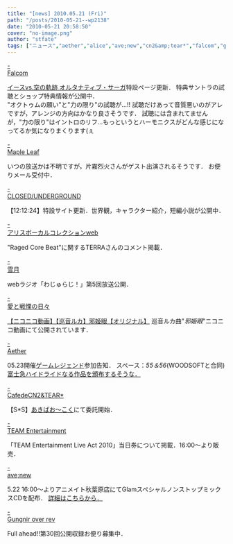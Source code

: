 ```yaml
---
title: "[news] 2010.05.21 (Fri)"
path: "/posts/2010-05-21--wp2138"
date: "2010-05-21 20:58:50"
cover: "no-image.png"
author: "stfate"
tags: ["ニュース","aether","alice","ave;new","cn2&amp;tear*","falcom","gungnir over rev","ノーザン･キラー","雪月","霜月はるか"]
---
```


<style type="text/css">
<!--
p {white-space: pre-wrap};
-->
</style>

<a class="topics" href="http://www.falcom.com/" target="_blank">- Falcom</a>
<div class="news"><a href="http://www.falcom.com/ys_vs_sora/index.html" target="_blank">イースvs.空の軌跡 オルタナティブ・サーガ</a>特設ページ更新．
特典サントラの試聴とショップ特典情報が公開中．
<div id="talk">"オクトゥムの願い"と"力の限り"の試聴が…!!
試聴だけあって音質悪いのがアレですが，アレンジの方向はかなり良さそうです．
試聴には含まれてませんが，"力の限り"はイントロのリフ…もっというとハーモニクスがどんな感じになってるか気になりまくります(ぇ</div></div>

<a class="topics" href="http://www.timerocket.co.jp/fmc/" target="_blank">- Maple Leaf</a>
<div class="news">いつの放送かは不明ですが，片霧烈火さんがゲスト出演されるそうです．
お便りメール受付中．</div>

<a class="topics" href="http://www.fragment-s.jp/kokyou/" target="_blank">- CLOSED/UNDERGROUND</a>
<div class="news">【12:12:24】特設サイト更新．世界観，キャラクター紹介，短編小説が公開中．</div>

<a class="topics" href="http://www2.alicesoft.com/alivo/index.html" target="_blank">- アリスボーカルコレクションweb</a>
<div class="news">"Raged Core Beat"に関するTERRAさんのコメント掲載．</div>

<a class="topics" href="http://aonokioku.sakura.ne.jp/setsugetsu/" target="_blank">- 雪月</a>
<div class="news">webラジオ「わじゅらじ！」第5回放送公開．</div>

<a class="topics" href="http://cobhc.blog40.fc2.com/" target="_blank">- 愛と戦慄の日々</a>
<div class="news"><script type="text/javascript" src="http://ext.nicovideo.jp/thumb_watch/sm10783716"></script><noscript><a href="http://www.nicovideo.jp/watch/sm10783716">【ニコニコ動画】【巡音ルカ】邪姫眼【オリジナル】</a></noscript>
巡音ルカ曲"<em>邪姫眼</em>"ニコニコ動画にて公開されています．</div>

<a class="topics" href="http://www.lkjp.net/" target="_blank">- Aether</a>
<div class="news">05.23開催<a href="http://www.geocities.jp/zed_gamelegend/" target="_blank">ゲームレジェンド</a>参加告知．
スペース：<em>55＆56</em>(WOODSOFTと合同)
<a href="http://d.hatena.ne.jp/woodsoft/" target="_blank">富士急ハイドライドなる作品を頒布するそうな．</a></div>

<a class="topics" href="http://mure.sakura.ne.jp/cn2/" target="_blank">- CafedeCN2&TEAR*</a>
<div class="news">【S*S】<a href="http://www.akibaoo.com/02/commodity_param/t/0/ctc/82000000/shc/0/cmc/2500020130117/backURL/+02+main" target="_blank">あきばお～こく</a>にて委託開始．</div>

<a class="topics" href="http://www.team-e.co.jp/information/2010/05/team-entertainment-live-act-20.html" target="_blank">- TEAM Entertainment</a>
<div class="news">「TEAM Entertainment Live Act 2010」当日券について掲載．16:00～より販売．</div>

<a class="topics" href="http://www.avenew.jp/top.html" target="_blank">- ave;new</a>
<div class="news">5.22 16:00～よりアニメイト秋葉原店にてGlamスペシャルノンストップミックスCDを配布．
<a href="http://www.avenew.jp/news.html" target="_blank">詳細はこちらから．</a></div>

<a class="topics" href="http://www.gungni.com/" target="_blank">- Gungnir over rev</a>
<div class="news">Full ahead!!第30回公開収録お便り募集中．</div>